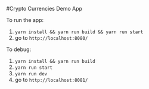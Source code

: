 #Crypto Currencies Demo App

To run the app:

1. `yarn install && yarn run build && yarn run start`
2. go to `http://localhost:8080/`

To debug:

1. `yarn install && yarn run build`
2. `yarn run start`
3. `yarn run dev`
4. go to `http://localhost:8081/`
